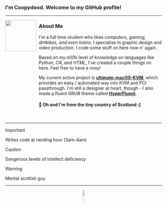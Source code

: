 ### I'm Coopydood. Welcome to my GitHub profile!

***
<img align="left" width="100" height="100" src="https://images.weserv.nl/?url=https://github.com/Coopydood.png?v=1&h=100&w=100&fit=cover&mask=circle&maxage=7d">
<img align="left" src="https://github.com/Coopydood/ultimate-macOS-KVM/assets/39441479/8f69f9b9-cf23-4e8b-adf3-95862a23e2ba" height=300 width=2 />

<h3>About Me</h3>

I'm a full time student who likes *computers, gaming, dirtbikes, and even trains*. I specialise in graphic design and video production. I code some stuff on here now n' again.

Based on my n00b level of knowledge on languages like *Python, C#, and HTML*, I've created a couple things on here. Feel free to have a nosy!

My current active project is **[ultimate-macOS-KVM](https://github.com/Coopydood/ultimate-macOS-KVM)**, which provides an easy / automated way into KVM and PCI passthrough. I'm still a designer at heart, though - I also made a fluent GRUB theme called **[HyperFluent](https://github.com/Coopydood/HyperFluent-GRUB-Theme)**.

#### :scotland:     Oh and I'm from the tiny country of Scotland :]
<br>

***

> [!IMPORTANT]
> Writes code at nerding hour (3am-4am)

> [!CAUTION]
> Dangerous levels of intellect deficiency

> [!WARNING]
> Mental scottish guy

***

<p align="center">
  <img src="https://github.com/Coopydood/ultimate-macOS-KVM/assets/39441479/39d78d4b-8ce8-44f4-bba7-fefdbf2f80db" width="10%"> </img>
</p>
